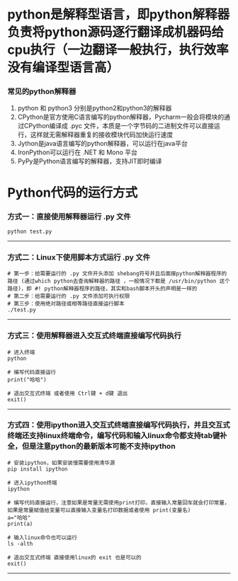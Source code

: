 # python是解释型语言，即python解释器负责将python源码逐行翻译成机器码给cpu执行（一边翻译一般执行，执行效率没有编译型语言高）
### 常见的python解释器
1. python 和 python3 分别是python2和python3的解释器
2. CPython是官方使用C语言编写的python解释器，Pycharm一般会将模块的通过CPython编译成 .pyc 文件，本质是一个字节码的二进制文件可以直接运行，这样就无需解释器重复的接收模块代码加快运行速度
3. Jython是java语言编写的python解释器，可以运行在java平台
4. IronPython可以运行在 .NET 和 Mono 平台
5. PyPy是Python语言编写的解释器，支持JIT即时编译


# Python代码的运行方式

### 方式一：直接使用解释器运行 .py 文件
~~~shell
python test.py
~~~
---

### 方式二：Linux下使用脚本方式运行 .py 文件
~~~shell
# 第一步：给需要运行的 .py 文件开头添加 shebang符号并且后面接python解释器程序的路径 (通过which python去查询解释器的路径 ，一般情况下都是 /usr/bin/python 这个路径)，即 #! python解释器程序的路径，其实和bash脚本开头的声明是一样的
# 第二步：给需要运行的 .py 文件添加可执行权限
# 第三步：使用绝对路径或相等路径直接运行脚本
./test.py
~~~
---

### 方式三：使用解释器进入交互式终端直接编写代码执行
~~~shell
# 进入终端
python 

# 编写代码直接运行
print("哈哈")

# 退出交互式终端 或者使用 Ctrl键 + d键 退出
exit()
~~~
---

### 方式四：使用ipython进入交互式终端直接编写代码执行，并且交互式终端还支持linux终端命令，编写代码和输入linux命令都支持tab键补全，但是注意python的最新版本可能不支持ipython
~~~shell
# 安装ipython，如果安装慢需要使用清华源
pip install ipython

# 进入ipython终端
ipython

# 编写代码直接运行，注意如果是常量无需使用print打印，直接输入常量回车就会打印常量，如果是常量赋值给变量可以直接输入变量名打印数据或者使用 print(变量名)
a="哈哈"
print(a)

# 输入linux命令也可以运行
ls -alth

# 退出交互式终端 直接使用linux的 exit 也是可以的
exit()
~~~
---
